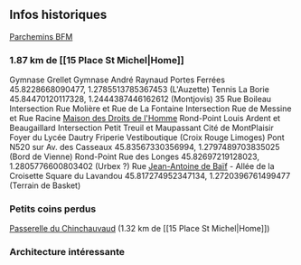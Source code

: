 
## Infos historiques

[Parchemins BFM](https://bnl-bfm.limoges.fr/s/bibliotheque-virtuelle/item?Search=&property%5B0%5D%5Bproperty%5D=7&property%5B0%5D%5Btype%5D=eq&property%5B0%5D%5Btext%5D=1638)

### 1.87 km de [[15 Place St Michel|Home]]

Gymnase Grellet
Gymnase André Raynaud
Portes Ferrées
45.8228668090477, 1.2785513785367453 (L'Auzette)
Tennis La Borie
45.84470120117328, 1.2444387446162612 (Montjovis)
35 Rue Boileau
Intersection Rue Molière et Rue de La Fontaine
Intersection Rue de Messine et Rue Racine
[Maison des Droits de l'Homme](https://www.mdh-limoges.org)
Rond-Point Louis Ardent et Beaugaillard
Intersection Petit Treuil et Maupassant
Cité de MontPlaisir
Foyer du Lycée Dautry
Friperie Vestiboutique (Croix Rouge Limoges)
Pont N520 sur Av. des Casseaux
45.83567330356994, 1.2797489703835025 (Bord de Vienne)
Rond-Point Rue des Longes
45.82697219128023, 1.2805776600803402 (Urbex ?)
Rue [Jean-Antoine de Baïf](https://fr.wikipedia.org/wiki/Jean-Antoine_de_Ba%C3%AFf) - Allée de la Croisette
Square du Lavandou
45.817274952347134, 1.2720396761499477 (Terrain de Basket)

### Petits coins perdus

[Passerelle du Chinchauvaud](https://fr.wikipedia.org/wiki/Fichier:Passerelle_chinchauvaud_Limoges.jpg) (1.32 km de [[15 Place St Michel|Home]])

### Architecture intéressante

